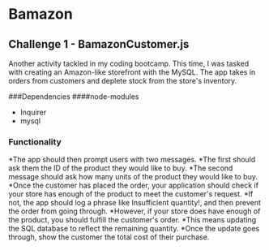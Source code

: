 # Bamazon

## Challenge 1 - BamazonCustomer.js 
  Another activity tackled in my coding bootcamp. This time, I was tasked with creating an Amazon-like storefront with the MySQL. The app  takes in orders from customers and deplete stock from the store's inventory.
  
  ###Dependencies
    ####node-modules
   * Inquirer
   * mysql 
   
  ### Functionality 
*The app should then prompt users with two messages.
*The first should ask them the ID of the product they would like to buy.
*The second message should ask how many units of the product they would like to buy.
*Once the customer has placed the order, your application should check if your store has enough of the product to meet the customer's request.
*If not, the app should log a phrase like Insufficient quantity!, and then prevent the order from going through.
*However, if your store does have enough of the product, you should fulfill the customer's order.
*This means updating the SQL database to reflect the remaining quantity.
*Once the update goes through, show the customer the total cost of their purchase.
   
   
   
